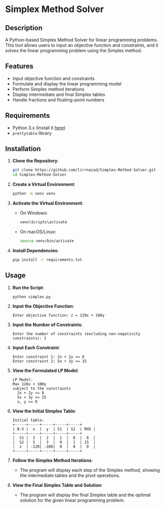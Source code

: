 # Simplex Method Solver

## Description
A Python-based Simplex Method Solver for linear programming problems. This tool allows users to input an objective function and constraints, and it solves the linear programming problem using the Simplex method.

## Features
- Input objective function and constraints
- Formulate and display the linear programming model
- Perform Simplex method iterations
- Display intermediate and final Simplex tables
- Handle fractions and floating-point numbers

## Requirements
- Python 3.x (Install it [here](https://www.python.org/downloads/))
- `prettytable` library

## Installation
1. **Clone the Repository**:
    ```sh
    git clone https://github.com/lirrnaiad/Simplex-Method-Solver.git
    cd Simplex-Method-Solver
    ```

2. **Create a Virtual Environment**:
    ```sh
    python -m venv venv
    ```

3. **Activate the Virtual Environment**:
    - On Windows:
        ```sh
        venv\Scripts\activate
        ```
    - On macOS/Linux:
        ```sh
        source venv/bin/activate
        ```

4. **Install Dependencies**:
    ```sh
    pip install -r requirements.txt
    ```

## Usage
1. **Run the Script**:
    ```sh
    python simplex.py
    ```

2. **Input the Objective Function**:
    ```
    Enter objective function: z = 120x + 100y
    ```

3. **Input the Number of Constraints**:
    ```
    Enter the number of constraints (excluding non-negativity constraints): 2
    ```

4. **Input Each Constraint**:
    ```
    Enter constraint 1: 2x + 2y <= 8
    Enter constraint 2: 5x + 3y <= 15
    ```

5. **View the Formulated LP Model**:
    ```
    LP Model:
    Max 120x + 100y
    subject to the constraints
      2x + 2y <= 8
      5x + 3y <= 15
      x, y >= 0
    ```

6. **View the Initial Simplex Table**:
    ```
    Initial table:
    +-----+-----+-----+-----+-----+
    | B.V |  x  |  y  | S1  | S2  | RHS |
    +-----+-----+-----+-----+-----+
    |  S1 |  2  |  2  |  1  |  0  |  8  |
    |  S2 |  5  |  3  |  0  |  1  | 15  |
    |  z  | -120| -100|  0  |  0  |  0  |
    +-----+-----+-----+-----+-----+
    ```

7. **Follow the Simplex Method Iterations**:
    - The program will display each step of the Simplex method, showing the intermediate tables and the pivot operations.

8. **View the Final Simplex Table and Solution**:
    - The program will display the final Simplex table and the optimal solution for the given linear programming problem.

